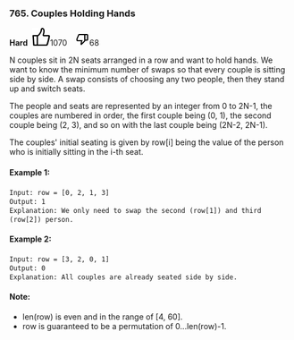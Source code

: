 ### 765. Couples Holding Hands
**Hard** &nbsp;<img src="../imgs/upvote.svg"/>1070 &nbsp;&nbsp; <img src="../imgs/downvote.svg"/>68

N couples sit in 2N seats arranged in a row and want to hold hands. We want to know the minimum number of swaps so that every couple is sitting side by side. A swap consists of choosing any two people, then they stand up and switch seats.

The people and seats are represented by an integer from 0 to 2N-1, the couples are numbered in order, the first couple being (0, 1), the second couple being (2, 3), and so on with the last couple being (2N-2, 2N-1).

The couples' initial seating is given by row[i] being the value of the person who is initially sitting in the i-th seat.

#### Example 1:
```
Input: row = [0, 2, 1, 3]
Output: 1
Explanation: We only need to swap the second (row[1]) and third (row[2]) person.
```

#### Example 2:
```
Input: row = [3, 2, 0, 1]
Output: 0
Explanation: All couples are already seated side by side.
```

#### Note:
- len(row) is even and in the range of [4, 60].
- row is guaranteed to be a permutation of 0...len(row)-1.
